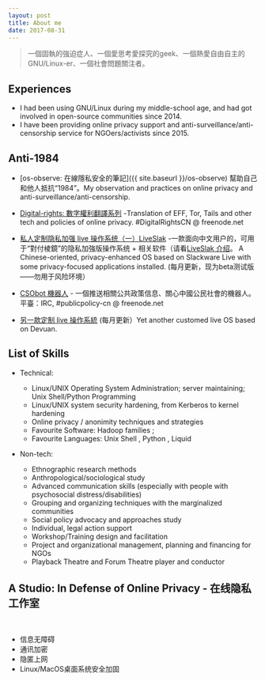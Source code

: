 ```yaml
---
layout: post
title: About me
date: 2017-08-31
---
```


> 一個固執的強迫症人、一個愛思考愛探究的geek、一個熱愛自由自主的GNU/Linux-er、一個社會問題關注者。

## Experiences
<!--
- I was diagnosed as 'OCD' whilst such labels could be known as 'geek' now (anyway);
- I have been studying psychology/psychiatry during 2002~2012; 
- I have been a social worker / ethnographer since 2009 and studied Anthropology during 2012~2013;-->
- I had been using GNU/Linux during my middle-school age, and had got involved in open-source communities since 2014.
- I have been providing online privacy support and anti-surveillance/anti-censorship service for NGOers/activists since 2015.

## Anti-1984
- [os-observe: 在線隱私安全的筆記]({{ site.baseurl }}/os-observe) 幫助自己和他人抵抗“1984”。My observation and practices on online privacy and anti-surveillance/anti-censorship.

- [Digital-rights: 數字權利翻譯系列](https://github.com/mdrights/Digital-rights) -Translation of EFF, Tor, Tails and other tech and policies of online privacy. #DigitalRightsCN @ freenode.net

- [私人定制隐私加强 live 操作系统（一）LiveSlak](https://github.com/mdrights/LiveSlak) -一款面向中文用户的，可用于“對付棱鏡”的隐私加強版操作系统 + 相关软件（请看[LiveSlak 介绍](https://mdrights.github.io/os-observe/posts/2017/08/Liveslak-intro.html)。 A Chinese-oriented, privacy-enhanced OS based on Slackware Live with some privacy-focused applications installed. (每月更新，现为beta测试版——勿用于风险环境）

- [CSObot 機器人](https://github.com/mdrights/CSObot) - 一個推送相關公共政策信息、關心中國公民社會的機器人。平臺：IRC, #publicpolicy-cn @ freenode.net

- [另一款定制 live 操作系統](https://mdrights.github.io/os-observe/posts/2017/07/Refracta-live-torrent.html) (每月更新）Yet another customed live OS based on Devuan. 


<!-- 
## Other Interests
- Psychiatric survivor movement in China: [精神科倖存者運動在中國]({{ site.baseurl }}/beyond-psychiatry) - 兼[TCI-Asia 社區融合轉型聯盟](https://transformingcommunitiesforinclusion.wordpress.com/)翻譯跟進。 

- [CRPD-l10n-zh](https://github.com/mdrights/CRPD-l10n-zh) - CRPD(身心障礙者權利公約）相關資源翻譯協作倉庫。CRPD and related resources localisation repo.
- A collaborative platform for social policy participation in China: [mirror-CN: 鏡像拆那——公共政策參與平臺 ]({{ site.baseurl }}/mirror-CN)  
-->

## List of Skills
- Technical:  
	- Linux/UNIX Operating System Administration; server maintaining; Unix Shell/Python Programming 
	- Linux/UNIX system security hardening, from Kerberos to kernel hardening
	- Online privacy / anonimity techniques and strategies
	- Favourite Software: Hadoop families ; 
	- Favourite Languages: Unix Shell , Python , Liquid

- Non-tech:
	- Ethnographic research methods
	- Anthropological/sociological study
	- Advanced communication skills (especially with people with psychosocial distress/disabilities)
	- Grouping and organizing techniques with the marginalized communities
	- Social policy advocacy and approaches study
	- Individual, legal action support 
	- Workshop/Training design and facilitation
	- Project and organizational management, planning and financing for NGOs
	- Playback Theatre and Forum Theatre player and conductor


## A Studio: In Defense of Online Privacy - 在线隐私工作室

<br />

- 信息无障碍
- 通讯加密  
- 隐匿上网  
- Linux/MacOS桌面系统安全加固
